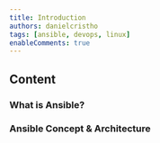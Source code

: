 ```yaml
---
title: Introduction
authors: danielcristho
tags: [ansible, devops, linux]
enableComments: true
---
```


## Content

### What is Ansible?

### Ansible Concept & Architecture
